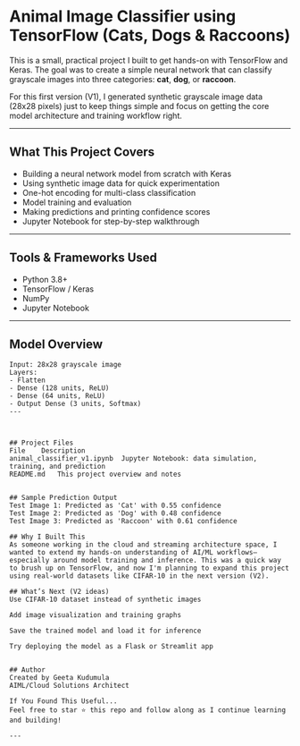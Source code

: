 #  Animal Image Classifier using TensorFlow (Cats, Dogs & Raccoons)

This is a small, practical project I built to get hands-on with TensorFlow and Keras. The goal was to create a simple neural network that can classify grayscale images into three categories: **cat**, **dog**, or **raccoon**.

For this first version (V1), I generated synthetic grayscale image data (28x28 pixels) just to keep things simple and focus on getting the core model architecture and training workflow right.

---

## What This Project Covers

- Building a neural network model from scratch with Keras
- Using synthetic image data for quick experimentation
- One-hot encoding for multi-class classification
- Model training and evaluation
- Making predictions and printing confidence scores
- Jupyter Notebook for step-by-step walkthrough

---

## Tools & Frameworks Used

- Python 3.8+
- TensorFlow / Keras
- NumPy
- Jupyter Notebook

---

##  Model Overview

```text
Input: 28x28 grayscale image  
Layers:
- Flatten
- Dense (128 units, ReLU)
- Dense (64 units, ReLU)
- Output Dense (3 units, Softmax)
---



## Project Files
File	Description
animal_classifier_v1.ipynb	Jupyter Notebook: data simulation, training, and prediction
README.md	This project overview and notes


## Sample Prediction Output
Test Image 1: Predicted as 'Cat' with 0.55 confidence  
Test Image 2: Predicted as 'Dog' with 0.48 confidence  
Test Image 3: Predicted as 'Raccoon' with 0.61 confidence  

## Why I Built This
As someone working in the cloud and streaming architecture space, I wanted to extend my hands-on understanding of AI/ML workflows—especially around model training and inference. This was a quick way to brush up on TensorFlow, and now I'm planning to expand this project using real-world datasets like CIFAR-10 in the next version (V2).

## What’s Next (V2 ideas)
Use CIFAR-10 dataset instead of synthetic images

Add image visualization and training graphs

Save the trained model and load it for inference

Try deploying the model as a Flask or Streamlit app


## Author
Created by Geeta Kudumula
AIML/Cloud Solutions Architect

If You Found This Useful...
Feel free to star ⭐ this repo and follow along as I continue learning and building!

---


